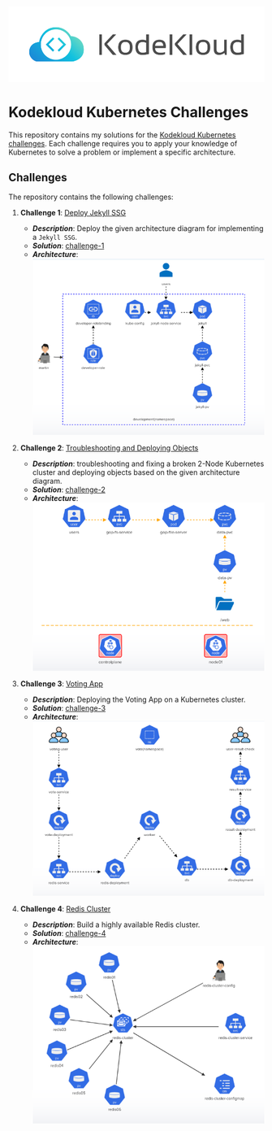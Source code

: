 <p align="center">
    <img src="./pics/kodekloud.svg" alt="" srcset="">
</p>

# Kodekloud Kubernetes Challenges

This repository contains my solutions for the [Kodekloud Kubernetes challenges](https://kodekloud.com/courses/kubernetes-challenges/). Each challenge requires you to apply your knowledge of Kubernetes to solve a problem or implement a specific architecture.

## Challenges

The repository contains the following challenges:

1. **Challenge 1**: [Deploy Jekyll SSG](https://kodekloud.com/topic/lab-kubernetes-challenge-1/)
    - **_Description_**: Deploy the given architecture diagram for implementing a `Jekyll SSG`.
    - **_Solution_**: [challenge-1](./challenge-1)
    - **_Architecture_**: 
        <img src="./challenge-1/challenge1-arch.png" alt="">

2. **Challenge 2**: [Troubleshooting and Deploying Objects](https://kodekloud.com/topic/lab-kubernetes-challenge-2/)
    - **_Description_**: troubleshooting and fixing a broken 2-Node Kubernetes cluster and deploying objects based on the given architecture diagram.
    - **_Solution_**: [challenge-2](./challenge-2)
    - **_Architecture_**:
        <img src="./challenge-2/challenge2-arch.png" alt="">

3. **Challenge 3**: [Voting App](https://kodekloud.com/topic/lab-kubernetes-challenge-3/)
    - **_Description_**: Deploying the Voting App on a Kubernetes cluster.
    - **_Solution_**: [challenge-3](./challenge-3)
    - **_Architecture_**: 
        <img src="./challenge-3/challenge3-arch.png" alt="">
        
4. **Challenge 4**: [Redis Cluster](https://kodekloud.com/topic/lab-kubernetes-challenge-4/)
    - **_Description_**: Build a highly available Redis cluster.
    - **_Solution_**: [challenge-4](./challenge-4)
    - **_Architecture_**:
        <img src="./challenge-4/challenge4-arch.png" alt="">